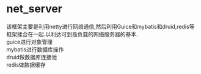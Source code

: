# net_server  
该框架主要是利用netty进行网络通信,然后利用Guice和mybatis和druid,redis等框架揉合在一起.以利达可到高负载的网络服务器的基本.  
guice进行对象管理  
mybatis进行数据库操作  
druid做数据库连接池  
redis做数据缓存  



